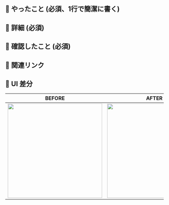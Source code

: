 ## :star2: やったこと (必須、1行で簡潔に書く)


## :mag_right: 詳細 (必須)


## :bug: 確認したこと (必須)


## :memo: 関連リンク


## :art: UI 差分
|BEFORE|AFTER|
|:--:|:--:|
|<img width="300" src=""/>|<img width="300" src=""/>|
